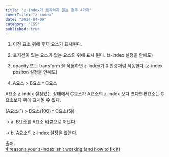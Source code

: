 ```yaml
---
title: "z-index가 동작하지 않는 경우 4가지"
coverTitle: "z-index"
date: "2024-04-09"
category: "CSS"
published: true
---
```


1. 이전 요소 위에 후자 요소가 표시된다.

2. 포지션이 있는 요소가 없는 요소의 위에 표시 된다. (z-index 설정을 안해도)

3. opacity 또는 transform 을 적용하면 z-index가 0 인것처럼 작동한다.(z-index, positon 설정을 안해도)

4. A요소 > B요소 ^ C요소

A요소 z-index 설정있는 상태에서 C요소가 A요소의 z-index 보다 크다면 B요소는 C요소보다 위에 표시될 수 없다.

(A요소(1) > B요소(100) ^ C요소(5))

-> a. B요소를 A요소 바깥으로 꺼낸다.

-> b. A요소의 z-index 설정을 없앤다.

출처:  
[4 reasons your z-index isn’t working (and how to fix it)](https://coder-coder.com/z-index-isnt-working/)

